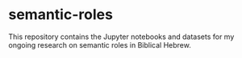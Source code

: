 # semantic-roles

This repository contains the Jupyter notebooks and datasets for my ongoing research on semantic roles in Biblical Hebrew.
